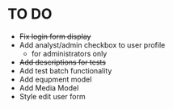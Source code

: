 # TO DO

* ~~Fix login form display~~
* Add analyst/admin checkbox to user profile 
  * for administrators only
* ~~Add descriptions for tests~~
* Add test batch functionality
* Add equpment model
* Add Media Model
* Style edit user form